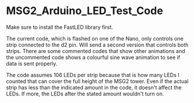 # MSG2_Arduino_LED_Test_Code

Make sure to install the FastLED library first. 

The current code, which is flashed on one of the Nano, only controls one strip connected to the d2 pin. Will send a second version that controls both strips. There are some commented codes that show other animations and the uncommented code shows a colourful sine wave animation to see if data is sent properly. 

The code assumes 106 LEDs per strip because that is how many LEDs I counted that can cover the full height of the MSG2 tower. Even if the actual strip has less than the indicated amount in the code, it doesn't affect the LEDs. If more, the LEDs after the stated amount wouldn't turn on. 
